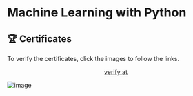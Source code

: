 # Machine Learning with Python




## 🏆 Certificates 
To verify the certificates, click the images to follow the links.

<p align="middle">
  <a href="https://www.coursera.org/account/accomplishments/verify/GUF0JKR8C49U" target="_blank">
    verify at
  </a>

![image](https://github.com/user-attachments/assets/f3b2a196-cea2-4ba1-bfd8-552d5a7a829c)


</p>
